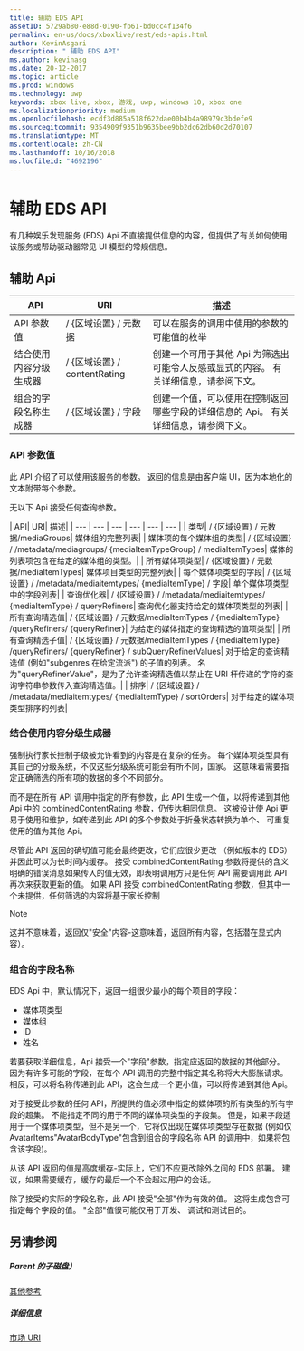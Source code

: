 ```yaml
---
title: 辅助 EDS API
assetID: 5729ab80-e88d-0190-fb61-bd0cc4f134f6
permalink: en-us/docs/xboxlive/rest/eds-apis.html
author: KevinAsgari
description: " 辅助 EDS API"
ms.author: kevinasg
ms.date: 20-12-2017
ms.topic: article
ms.prod: windows
ms.technology: uwp
keywords: xbox live, xbox, 游戏, uwp, windows 10, xbox one
ms.localizationpriority: medium
ms.openlocfilehash: ecdf3d885a518f622dae00b4b4a98979c3bdefe9
ms.sourcegitcommit: 9354909f9351b9635bee9bb2dc62db60d2d70107
ms.translationtype: MT
ms.contentlocale: zh-CN
ms.lasthandoff: 10/16/2018
ms.locfileid: "4692196"
---
```

# <a name="auxiliary-eds-apis"></a>辅助 EDS API

有几种娱乐发现服务 (EDS) Api 不直接提供信息的内容，但提供了有关如何使用该服务或帮助驱动器常见 UI 模型的常规信息。

<a id="ID4EQ"></a>


## <a name="auxiliary-apis"></a>辅助 Api

| API| URI| 描述|
| --- | --- | --- |
| API 参数值| / {区域设置} / 元数据| 可以在服务的调用中使用的参数的可能值的枚举|
| 结合使用内容分级生成器| / {区域设置} / contentRating| 创建一个可用于其他 Api 为筛选出可能令人反感或显式的内容。 有关详细信息，请参阅下文。|
| 组合的字段名称生成器| / {区域设置} / 字段| 创建一个值，可以使用在控制返回哪些字段的详细信息的 Api。 有关详细信息，请参阅下文。|

<a id="ID4EBC"></a>


### <a name="api-parameter-values"></a>API 参数值

此 API 介绍了可以使用该服务的参数。 返回的信息是由客户端 UI，因为本地化的文本附带每个参数。

无以下 Api 接受任何查询参数。

| API| URI| 描述|
| --- | --- | --- | --- | --- | --- |
| 类型| / {区域设置} / 元数据/mediaGroups| 媒体组的完整列表|
| 媒体项的每个媒体组的类型| / {区域设置} / /metadata/mediagroups/ {mediaItemTypeGroup} / mediaItemTypes| 媒体的列表项包含在给定的媒体组的类型。|
| 所有媒体项类型| / {区域设置} / 元数据/mediaItemTypes| 媒体项目类型的完整列表|
| 每个媒体项类型的字段| / {区域设置} / /metadata/mediaitemtypes/ {mediaItemType} / 字段| 单个媒体项类型中的字段列表|
| 查询优化器| / {区域设置} / /metadata/mediaitemtypes/ {mediaItemType} / queryRefiners| 查询优化器支持给定的媒体项类型的列表|
| 所有查询精选值| / {区域设置} / 元数据/mediaItemTypes / {mediaItemType} /queryRefiners/ {queryRefiner}| 为给定的媒体指定的查询精选的值项类型|
| 所有查询精选子值| / {区域设置} / 元数据/mediaItemTypes / {mediaItemType} /queryRefiners/ {queryRefiner} / subQueryRefinerValues| 对于给定的查询精选值 (例如"subgenres 在给定流派") 的子值的列表。 名为"queryRefinerValue"，是为了允许查询精选值以禁止在 URI 杆传递的字符的查询字符串参数传入查询精选值。|
| 排序| / {区域设置} / /metadata/mediaitemtypes/ {mediaItemType} / sortOrders| 对于给定的媒体项类型排序的列表|

<a id="ID4EEF"></a>


### <a name="combined-content-rating-generator"></a>结合使用内容分级生成器

强制执行家长控制子级被允许看到的内容是在复杂的任务。 每个媒体项类型具有其自己的分级系统，不仅这些分级系统可能会有所不同，国家。 这意味着需要指定正确筛选的所有项的数据的多个不同部分。

而不是在所有 API 调用中指定的所有参数，此 API 生成一个值，以将传递到其他 Api 中的 combinedContentRating 参数，仍传达相同信息。 这被设计使 Api 更易于使用和维护，如传递到此 API 的多个参数处于折叠状态转换为单个、 可重复使用的值为其他 Api。

尽管此 API 返回的确切值可能会最终更改，它们应很少更改 （例如版本的 EDS） 并因此可以为长时间内缓存。 接受 combinedContentRating 参数将提供的含义明确的错误消息如果传入的值无效，即表明调用方只是任何 API 需要调用此 API 再次来获取更新的值。 如果 API 接受 combinedContentRating 参数，但其中一个未提供，任何筛选的内容将基于家长控制

> [!NOTE]
> 这并不意味着，返回仅"安全"内容-这意味着，返回所有内容，包括潜在显式内容）。



<a id="ID4EWF"></a>


### <a name="combined-field-name"></a>组合的字段名称

EDS Api 中，默认情况下，返回一组很少最小的每个项目的字段：

   * 媒体项类型
   * 媒体组
   * ID
   * 姓名

若要获取详细信息，Api 接受一个"字段"参数，指定应返回的数据的其他部分。 因为有许多可能的字段，在每个 API 调用的完整中指定其名称将大大膨胀请求。 相反，可以将名称传递到此 API，这会生成一个更小值，可以将传递到其他 Api。

对于接受此参数的任何 API，所提供的值必须中指定的媒体项的所有类型的所有字段的超集。 不能指定不同的用于不同的媒体项类型的字段集。 但是，如果字段适用于一个媒体项类型，但不是另一个，它将仅出现在媒体项类型存在数据 (例如仅 AvatarItems"AvatarBodyType"包含到组合的字段名称 API 的调用中，如果将包含该字段)。

从该 API 返回的值是高度缓存-实际上，它们不应更改除外之间的 EDS 部署。 建议，如果需要缓存，缓存的最后一个不会超过用户的会话。

除了接受的实际的字段名称，此 API 接受"全部"作为有效的值。 这将生成包含可指定每个字段的值。 "全部"值很可能仅用于开发、 调试和测试目的。

<a id="ID4ERG"></a>


## <a name="see-also"></a>另请参阅

<a id="ID4ETG"></a>


##### <a name="parent"></a>Parent 的子磁盘）  

[其他参考](atoc-xboxlivews-reference-additional.md)


<a id="ID4E6G"></a>


##### <a name="further-information"></a>详细信息

[市场 URI](../uri/marketplace/atoc-reference-marketplace.md)
